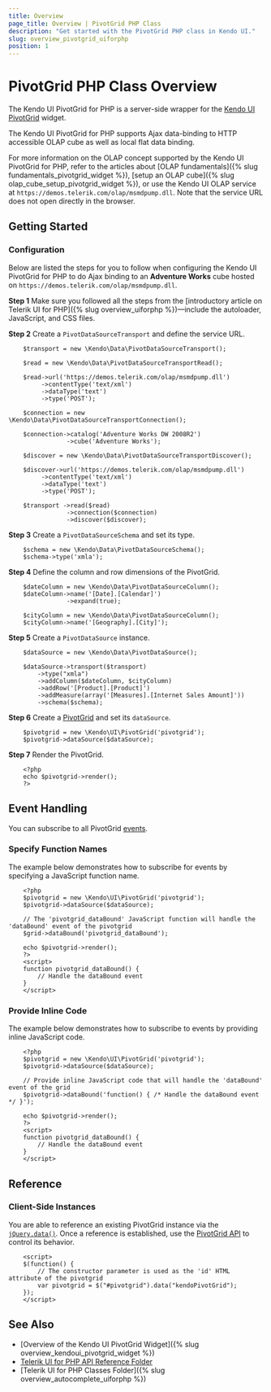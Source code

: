```yaml
---
title: Overview
page_title: Overview | PivotGrid PHP Class
description: "Get started with the PivotGrid PHP class in Kendo UI."
slug: overview_pivotgrid_uiforphp
position: 1
---
```


# PivotGrid PHP Class Overview

The Kendo UI PivotGrid for PHP is a server-side wrapper for the [Kendo UI PivotGrid](/api/javascript/ui/pivotgrid) widget.

The Kendo UI PivotGrid for PHP supports Ajax data-binding to HTTP accessible OLAP cube as well as local flat data binding.

For more information on the OLAP concept supported by the Kendo UI PivotGrid for PHP, refer to the articles about [OLAP fundamentals]({% slug fundamentals_pivotgrid_widget %}), [setup an OLAP cube]({% slug olap_cube_setup_pivotgrid_widget %}), or use the Kendo UI OLAP service at `https://demos.telerik.com/olap/msmdpump.dll`. Note that the service URL does not open directly in the browser.

## Getting Started

### Configuration

Below are listed the steps for you to follow when configuring the Kendo UI PivotGrid for PHP to do Ajax binding to an **Adventure Works** cube hosted on `https://demos.telerik.com/olap/msmdpump.dll`.

**Step 1** Make sure you followed all the steps from the [introductory article on Telerik UI for PHP]({% slug overview_uiforphp %})&mdash;include the autoloader, JavaScript, and CSS files.

**Step 2** Create a `PivotDataSourceTransport` and define the service URL.



        $transport = new \Kendo\Data\PivotDataSourceTransport();

        $read = new \Kendo\Data\PivotDataSourceTransportRead();

        $read->url('https://demos.telerik.com/olap/msmdpump.dll')
             ->contentType('text/xml')
             ->dataType('text')
             ->type('POST');

        $connection = new \Kendo\Data\PivotDataSourceTransportConnection();

        $connection->catalog('Adventure Works DW 2008R2')
                    ->cube('Adventure Works');

        $discover = new \Kendo\Data\PivotDataSourceTransportDiscover();

        $discover->url('https://demos.telerik.com/olap/msmdpump.dll')
             ->contentType('text/xml')
             ->dataType('text')
             ->type('POST');

        $transport ->read($read)
                    ->connection($connection)
                    ->discover($discover);

**Step 3** Create a `PivotDataSourceSchema` and set its type.



        $schema = new \Kendo\Data\PivotDataSourceSchema();
        $schema->type('xmla');

**Step 4** Define the column and row dimensions of the PivotGrid.



        $dateColumn = new \Kendo\Data\PivotDataSourceColumn();
        $dateColumn->name('[Date].[Calendar]')
                    ->expand(true);

        $cityColumn = new \Kendo\Data\PivotDataSourceColumn();
        $cityColumn->name('[Geography].[City]');

**Step 5** Create a `PivotDataSource` instance.



        $dataSource = new \Kendo\Data\PivotDataSource();

        $dataSource->transport($transport)
            ->type("xmla")
            ->addColumn($dateColumn, $cityColumn)
            ->addRow('[Product].[Product]')
            ->addMeasure(array('[Measures].[Internet Sales Amount]'))
            ->schema($schema);

**Step 6** Create a [PivotGrid](/api/php/Kendo/UI/PivotGrid) and set its `dataSource`.



        $pivotgrid = new \Kendo\UI\PivotGrid('pivotgrid');
        $pivotgrid->dataSource($dataSource);

**Step 7** Render the PivotGrid.



        <?php
        echo $pivotgrid->render();
        ?>

## Event Handling

You can subscribe to all PivotGrid [events](/api/javascript/ui/pivotgrid#events).

### Specify Function Names

The example below demonstrates how to subscribe for events by specifying a JavaScript function name.



        <?php
        $pivotgrid = new \Kendo\UI\PivotGrid('pivotgrid');
        $pivotgrid->dataSource($dataSource);

        // The 'pivotgrid_dataBound' JavaScript function will handle the 'dataBound' event of the pivotgrid
        $grid->dataBound('pivotgrid_dataBound');

        echo $pivotgrid->render();
        ?>
        <script>
        function pivotgrid_dataBound() {
            // Handle the dataBound event
        }
        </script>

### Provide Inline Code

The example below demonstrates how to subscribe to events by providing inline JavaScript code.



        <?php
        $pivotgrid = new \Kendo\UI\PivotGrid('pivotgrid');
        $pivotgrid->dataSource($dataSource);

        // Provide inline JavaScript code that will handle the 'dataBound' event of the grid
        $pivotgrid->dataBound('function() { /* Handle the dataBound event */ }');

        echo $pivotgrid->render();
        ?>
        <script>
        function pivotgrid_dataBound() {
            // Handle the dataBound event
        }
        </script>

<!--*-->
## Reference

### Client-Side Instances

You are able to reference an existing PivotGrid instance via the [`jQuery.data()`](https://api.jquery.com/jQuery.data/). Once a reference is established, use the [PivotGrid API](/api/javascript/ui/pivotgrid#methods) to control its behavior.



        <script>
        $(function() {
            // The constructor parameter is used as the 'id' HTML attribute of the pivotgrid
            var pivotgrid = $("#pivotgrid").data("kendoPivotGrid");
        });
        </script>

## See Also

* [Overview of the Kendo UI PivotGrid Widget]({% slug overview_kendoui_pivotgrid_widget %})
* [Telerik UI for PHP API Reference Folder](/api/php/Kendo/UI/AutoComplete)
* [Telerik UI for PHP Classes Folder]({% slug overview_autocomplete_uiforphp %})
